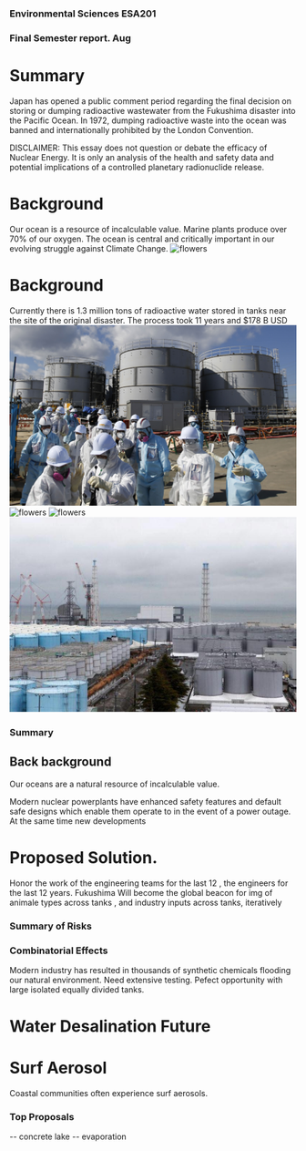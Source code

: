  
### Environmental Sciences ESA201
### Final Semester report. Aug


# Summary
Japan has opened a public comment period regarding the final decision on storing or dumping radioactive wastewater from the Fukushima disaster into the Pacific Ocean. In 1972, dumping radioactive waste into the ocean was banned and internationally prohibited by the London Convention.

DISCLAIMER: This essay does not question or debate the efficacy of Nuclear Energy. It is only an analysis of the health and safety data and potential implications of a controlled planetary radionuclide release. 

# Background
Our ocean is a resource of incalculable value. Marine plants produce over 70% of our oxygen. The ocean is central and critically important in our evolving struggle against Climate Change. 
![flowers](docs/assets/img/oceans.jpg)





# Background
Currently there is 1.3 million tons of radioactive water stored in tanks near the site of the original disaster. The process took 11 years and $178 B USD 
![flowers](docs/assets/img/flowers.jpg)
![flowers](docs/assets/img/simulation.jpg)
![flowers](docs/assets/img/watertanks.jpg)
![flowers](docs/assets/img/watertanks2.jpg)
### Summary 

## Back background
Our oceans are a natural resource of incalculable value. 


Modern nuclear powerplants have enhanced safety features and default safe designs which enable them operate to in the event of a power outage. At the same time new developments 



# Proposed Solution. 
Honor the work of the engineering teams for the last 12  , the engineers for the last 12 years.  Fukushima Will become the global beacon for 
img of animale types across tanks , and industry inputs across tanks, iteratively


### Summary of Risks


### Combinatorial Effects
Modern industry has resulted in thousands of synthetic chemicals flooding our natural environment.  Need extensive testing. Pefect opportunity with large isolated equally divided tanks. 


# Water Desalination Future


# Surf Aerosol 
Coastal communities often experience surf aerosols. 


### Top Proposals 
-- concrete lake
-- evaporation
